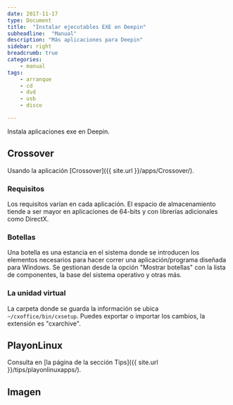 ```yaml
---
date: 2017-11-17
type: Document
title:  "Instalar ejecutables EXE en Deepin"
subheadline:  "Manual"
description: "Más aplicaciones para Deepin"
sidebar: right
breadcrumb: true
categories:
    - manual
tags:
    - arranque
    - cd
    - dvd
    - usb
    - disco

---
```

Instala aplicaciones exe en Deepin.

## Crossover
Usando la aplicación [Crossover]({{ site.url }}/apps/Crossover/).

### Requisitos

Los requisitos varían en cada aplicación. El espacio de almacenamiento tiende a ser mayor en aplicaciones de 64-bits y con librerías adicionales como DirectX.

### Botellas

Una botella es una estancia en el sistema donde se introducen los elementos necesarios para hacer correr una aplicación/programa diseñada para Windows. Se gestionan desde la opción "Mostrar botellas" con la lista de componentes, la base del sistema operativo y otras más.

### La unidad virtual

La carpeta donde se guarda la información se ubica `~/cxoffice/bin/cxsetup`. Puedes exportar o importar los cambios, la extensión es "cxarchive".

## PlayonLinux

Consulta en [la página de la sección Tips]({{ site.url }}/tips/playonlinuxapps/).

## Imagen

<div class="row">
    <div class="medium-12 columns t30">
    <img src="{{ site.urlimg }}crossover.png" alt="">
    </div><!-- /.medium-4.columns -->
</div>




